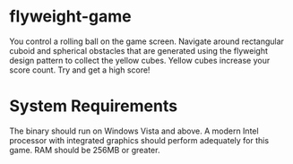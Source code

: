 # flyweight-game

You control a rolling ball on the game screen. Navigate around rectangular cuboid and spherical obstacles that are generated using the flyweight design pattern to collect the yellow cubes. Yellow cubes increase your score count. Try and get a high score!

# System Requirements  
The binary should run on Windows Vista and above. A modern Intel processor with integrated graphics should perform adequately for this game. RAM should be 256MB or greater.
